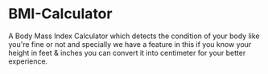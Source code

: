 # BMI-Calculator
A Body Mass Index Calculator which detects the condition of your body like you're fine or not and specially we have a feature in this if you know your height in feet &amp; inches you can convert it into centimeter for your better experience.

